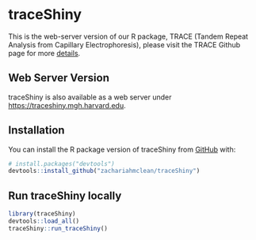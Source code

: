 
<!-- README.md is generated from README.Rmd. Please edit that file -->

# traceShiny

<!-- badges: start -->
<!-- badges: end -->

This is the web-server version of our R package, TRACE (Tandem Repeat
Analysis from Capillary Electrophoresis), please visit the TRACE Github
page for more [details](https://github.com/zachariahmclean/trace).

## Web Server Version

traceShiny is also available as a web server under
<https://traceshiny.mgh.harvard.edu>.

## Installation

You can install the R package version of traceShiny from
[GitHub](https://github.com/) with:

``` r
# install.packages("devtools")
devtools::install_github("zachariahmclean/traceShiny")
```

## Run traceShiny locally

``` r
library(traceShiny)
devtools::load_all()
traceShiny::run_traceShiny()
```
